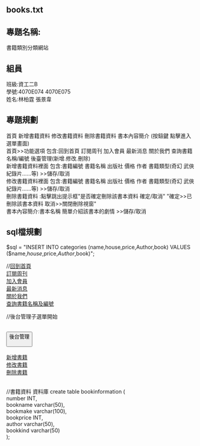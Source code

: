 ## books.txt


## 專題名稱:
書籍類別分類網站  

## 組員
班級:資工二B  
學號:4070E074 4070E075  
姓名:林柏霆   張景韋  

## 專題規劃
首頁 新增書籍資料 修改書籍資料 刪除書籍資料 書本內容簡介 (按鈕鍵 點擊進入選單畫面)  
首頁>>功能選項 包含:回到首頁 訂閱周刊 加入會員 最新消息 關於我們 查詢書籍名稱/編號 後臺管理(新增.修改.刪除)   
新增書籍資料裡面 包含:書籍編號 書籍名稱 出版社 價格 作者 書籍類型(奇幻 武俠 紀錄片......等) >>儲存/取消  
修改書籍資料裡面 包含:書籍編號 書籍名稱 出版社 價格 作者 書籍類型(奇幻 武俠 紀錄片......等) >>儲存/取消  
刪除書籍資料 :點擊跳出提示框"是否確定刪除該書本資料 確定/取消" "確定>>已刪除該書本資料 取消>>關閉刪除視窗"  
書本內容簡介:書本名稱 簡單介紹該書本的劇情 >>儲存/取消   

## sql檔規劃
$sql = "INSERT INTO categories (name,house,price,Author,book) VALUES ($name,$house,$price,$Author,$book)"; 

//<a title="回到首頁" class="btn1" href="back.php">回到首頁</a>  
<a title="訂閱周刊" class="btn1" href="sub.php">訂閱周刊</a>  
<a title="加入會員" class="btn1" href="joinour.php">加入會員</a>  
<a title="最新消息" class="btn1" href="news.php">最新消息</a>  
<a title="關於我們" class="btn1" href="aboutour.php">關於我們</a>  
<a title="查詢書籍名稱及編號" class="btn1" href="search.php">查詢書籍名稱及編號</a> 

//後台管理子選單開始  
        <div class="dropdown">  
            <button class="dropbtn">後台管理  
                <i class="fa fa-caret-down"></i>  
            </button>  
            <div class="dropdown-content">  
                <a href="new_product.php">新增書籍</a>  
                <a href="new_revise.php">修改書籍</a>  
                <a href="new_delete.php">刪除書籍</a>  
            </div>  
        </div>  

//書籍資料 資料庫
create table bookinformation (  
number INT,  
bookname varchar(50),  
bookmake varchar(100),  
bookprice INT,  
author varchar(50),  
bookkind varchar(50)  
);  


